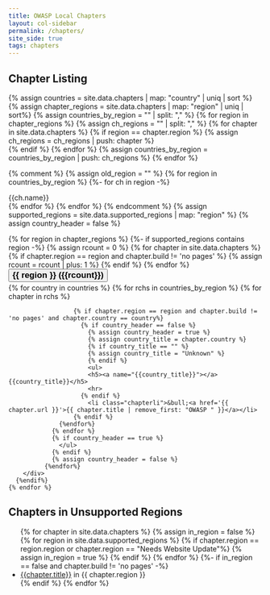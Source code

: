 ```yaml
---
title: OWASP Local Chapters
layout: col-sidebar
permalink: /chapters/
site_side: true
tags: chapters
---
```

<!--
<div>
<label for='chapters-filter'>Filter List:</label>
<input type='text' id='chapters-filter'>
</div>
-->
## Chapter Listing
{% assign countries = site.data.chapters | map: "country" | uniq | sort %}
{% assign chapter_regions = site.data.chapters | map: "region" | uniq | sort%}
{% assign countries_by_region = "" | split: "," %}
{% for region in chapter_regions %}
  {% assign ch_regions = "" | split: "," %}
  {% for chapter in site.data.chapters %}
    {% if region == chapter.region %}
      {% assign ch_regions = ch_regions | push: chapter %}      
    {% endif %}
  {% endfor %}
  {% assign countries_by_region = countries_by_region | push: ch_regions %}
{% endfor %}

{% comment %}
{% assign old_region = "" %}
{% for region in countries_by_region %}
  {%- for ch in region -%}
    <div>{{ch.name}}</div>
  {% endfor %}
{% endfor %}
{% endcomment %}
{% assign supported_regions = site.data.supported_regions | map: "region" %}
{% assign country_header = false %} 
<div class='chapters-list corp_member_div' id='chapters-list'>
    {% for region in chapter_regions %}
      {%- if supported_regions contains region -%}
        {% assign rcount = 0 %}       
        {% for chapter in site.data.chapters %}
          {% if chapter.region == region and chapter.build != 'no pages' %}
            {% assign rcount = rcount | plus: 1 %}
          {% endif %}
        {% endfor %}  
        <button class='accordion' style="margin-bottom: 3px;font-weight: bold; font-size: larger;"> {{ region }} ({{rcount}})</button>
        <div class='panel chapter-panel'>
              {% for country in countries %}
                {% for rchs in countries_by_region %}
                  {% for chapter in rchs %}
                    
                      {% if chapter.region == region and chapter.build != 'no pages' and chapter.country == country%}
                        {% if country_header == false %}
                          {% assign country_header = true %}
                          {% assign country_title = chapter.country %}
                          {% if country_title == "" %}
                          {% assign country_title = "Unknown" %}
                          {% endif %}                          
                          <ul>
                          <h5><a name="{{country_title}}"></a>{{country_title}}</h5>                        
                          <hr>
                        {% endif %}
                          <li class="chapterli">&bull;<a href='{{ chapter.url }}'>{{ chapter.title | remove_first: "OWASP " }}</a></li>
                      {% endif %}                                                                                               
                  {%endfor%}
                {% endfor %}                                 
                {% if country_header == true %}
                  </ul>
                {% endif %}                  
                {% assign country_header = false %}                                              
              {%endfor%}
        </div>
      {%endif%}
    {% endfor %}
</div>


## Chapters in Unsupported Regions
<ul>
{% for chapter in site.data.chapters %}
    {% assign in_region = false %}
    {% for region in site.data.supported_regions %}
        {% if chapter.region == region.region or chapter.region == "Needs Website Update"%}
            {% assign in_region = true %}
        {% endif %}
    {% endfor %}
    {%- if in_region == false and chapter.build != 'no pages' -%}
    <li><a href="{{chapter.url}}">{{chapter.title}}</a> in {{ chapter.region }}</li>
    {% endif %}
{% endfor %}
</ul>

<script type='text/javascript'>
    var all = "{{ site.data.chapters | jsonify | replace: '"', '\"' | replace: '\t', ' ' }}";
    var chapters = JSON.parse(all);
    var default_chapters = "";
    chapters = chapters.sort(function (a, b) {
      if(a.region > b.region) 
        return 1;
      else if(b.region > a.region)
        return -1;
      else
        return 0; 
    });

    function getLeaderEmailsForGroup(inleaders, group_name){
        var emails = 'mailto:';
        for(x = 0; x < inleaders.length; x++)
        {
          if(inleaders[x].group == group_name)
          {
            emails += inleaders[x].email.replace('mailto://','').replace('mailto:','');
            emails += ",";
          }
        }
        emails = emails.substring(0, emails.length - 1);
        return emails;
    }
    
    $("#chapters-filter").keyup(function(e) {
        var code = e.keyCode ? e.keyCode : e.which;
        if (code == 13) {  // Enter keycode
            if(default_chapters == "") {
              default_chapters = $('#chapters-list').html();
            }
            var filter = $('#chapters-filter').val();
            filter = filter.toLowerCase();

            if ( filter.trim() == "") {
              $("#chapters-list").html(default_chapters);
              return; 
            }
            var fchapters = []; 
            
            for(i = 0; i < chapters.length; i++){
              var region = chapters[i].region.toLowerCase();
              var title = chapters[i].title.toLowerCase();
              var country = "";
              if(chapters[i].country) {
                country = chapters[i].country.toLowerCase();
              }
              //var country = chapters[i].country.toLowerCase();//
              if(chapters[i].build != 'no pages' && (filter == '' || region.indexOf(filter) > -1 || title.indexOf(filter) > -1 || country.indexOf(filter) > -1))
              {
                fchapters.push(chapters[i]);
              }
            }
            var html = "<ul>";
            
            for(i = 0; i < fchapters.length; i++){

                  region = fchapters[i].region;
                  html += "<li><a href='" + fchapters[i].url + "'>";
                  html += region + ":" + fchapters[i].title + "</a></li>";
                }
            
            html += "</ul>";
            $('#chapters-list').html(html);
          }          
      });    
      
    $(".accordion").click(function () {
                  $(this).toggleClass("active");
                  if($(this).next('.panel').css('display') != 'none'){
                    $(this).next('.panel').css('display', 'none');
                  }
                  else {
                    $(this).next('.panel').css('display', 'block');
                  }
                });
}
</script>
